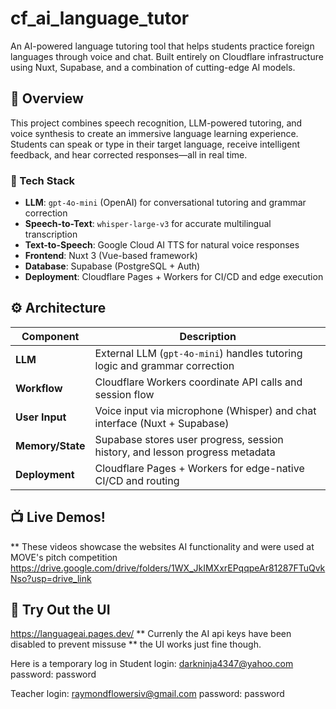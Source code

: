 # cf_ai_language_tutor

An AI-powered language tutoring tool that helps students practice foreign languages through voice and chat. Built entirely on Cloudflare infrastructure using Nuxt, Supabase, and a combination of cutting-edge AI models.

## 🧠 Overview

This project combines speech recognition, LLM-powered tutoring, and voice synthesis to create an immersive language learning experience. Students can speak or type in their target language, receive intelligent feedback, and hear corrected responses—all in real time.

### 🔧 Tech Stack

- **LLM**: `gpt-4o-mini` (OpenAI) for conversational tutoring and grammar correction  
- **Speech-to-Text**: `whisper-large-v3` for accurate multilingual transcription  
- **Text-to-Speech**: Google Cloud AI TTS for natural voice responses  
- **Frontend**: Nuxt 3 (Vue-based framework)  
- **Database**: Supabase (PostgreSQL + Auth)  
- **Deployment**: Cloudflare Pages + Workers for CI/CD and edge execution  

## ⚙️ Architecture

| Component         | Description                                                                 |
|------------------|-----------------------------------------------------------------------------|
| **LLM**           | External LLM (`gpt-4o-mini`) handles tutoring logic and grammar correction   |
| **Workflow**      | Cloudflare Workers coordinate API calls and session flow                     |
| **User Input**    | Voice input via microphone (Whisper) and chat interface (Nuxt + Supabase)    |
| **Memory/State**  | Supabase stores user progress, session history, and lesson progress metadata |
| **Deployment**    | Cloudflare Pages + Workers for edge-native CI/CD and routing               |

## 📺 Live Demos!
** These videos showcase the websites AI functionality and were used at MOVE's pitch competition
https://drive.google.com/drive/folders/1WX_JkIMXxrEPqqpeAr81287FTuQvkNso?usp=drive_link

## 🚀 Try Out the UI

https://languageai.pages.dev/
** Currenly the AI api keys have been disabled to prevent missuse
** the UI works just fine though.

Here is a temporary log in
Student login: darkninja4347@yahoo.com
password: password

Teacher login: raymondflowersiv@gmail.com
password: password


